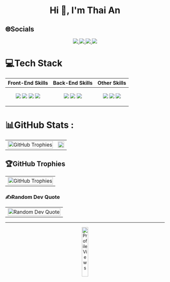 <h1 align="center">Hi 👋, I'm Thai An</h1>

## 🌐Socials
<p align="center">
  <a href="https://www.linkedin.com/in/anthai1112" target="_blank">
    <img src="https://img.icons8.com/fluent/48/000000/linkedin.png"/>
  </a>
  <a href="https://www.facebook.com/thai.an.754703" alt="Facebook">
    <img src="https://img.icons8.com/fluent/48/000000/facebook-new.png" target="_blank" />
  </a> 
  <a href="https://github.com/An-HDT" alt="Github">
    <img src="https://img.icons8.com/fluent/48/000000/github.png"/>
  </a> 
  <a href="mailto:thaian111203@gmail.com" alt="Email">
    <img src="https://img.icons8.com/fluent/48/000000/mailing.png"/>
  </a>
</p>

# 💻Tech Stack
<div align="center">
<table style="width:100%;" >
  <thead> 
      <tr>
          <th>Front-End Skills</th>
          <th>Back-End Skills</th>
          <th>Other Skills</th>
      </tr>
  </thead>
  <tbody>
      <tr>
        <td>
          <p align="center">
              <img src="https://img.shields.io/badge/html5-%23E34F26.svg?style=flat-square&logo=html5&logoColor=white"/>
              <img src="https://img.shields.io/badge/css3-%231572B6.svg?style=flat-square&logo=css3&logoColor=white"/>
              <img src="https://img.shields.io/badge/javascript-%23323330.svg?style=flat-square&logo=javascript&logoColor=%23F7DF1E"/>
              <img src="https://img.shields.io/badge/bootstrap-%23563D7C.svg?style=flat-square&logo=bootstrap&logoColor=white"/>
          </p>
        </td>
         <td>
          <p align="center">
              <img src="https://img.shields.io/badge/php-%23777BB4.svg?style=flat-square&logo=php&logoColor=white"/>
              <img src="https://img.shields.io/badge/mysql-%2300f.svg?style=flat-square&logo=mysql&logoColor=white"/>
              <img src="https://img.shields.io/badge/Microsoft%20SQL%20Sever-CC2927?style=flat-square&logo=microsoft%20sql%20server&logoColor=white"/>
          </p>
        </td>
         <td>
          <p align="center">
              <img src="https://img.shields.io/badge/java-%23ED8B00.svg?style=flat-square&logo=java&logoColor=white"/>
              <img src="https://img.shields.io/badge/c%23-%23239120.svg?style=flat-square&logo=c-sharp&logoColor=white"/>
              <img src="https://img.shields.io/badge/python-3670A0?style=flat-square&logo=python&logoColor=ffdd54"/>
          </p>
        </td>
      </tr>
  </tbody>
</table>
</div>

# 📊GitHub Stats :
<div align="center">
<table style="width:100%;" align="center">
  <tr>
    <td>
      <img src="https://github-readme-stats.vercel.app/api?username=An-HDT&theme=radical&hide_border=false&include_all_commits=true&count_private=true" alt="GitHub Trophies" width="100%"/>
    </td>
    <td>
      <img src="https://github-readme-streak-stats.herokuapp.com/?user=An-HDT&theme=radical&hide_border=false" width="100%"/>
    </td>
  </tr>
</table>
</div>

## 🏆GitHub Trophies
<div align="center">
<table style="width:100%;">
  <tr>
    <td>
      <img src="https://github-trophies.vercel.app/?username=An-HDT&theme=radical&no-frame=false&no-bg=false&margin-w=4" alt="GitHub Trophies" width="100%"/>
    </td>
  </tr>
</table>
</div>

### ✍️Random Dev Quote
<div align="center">
<table style="width:100%;">
  <tr>
    <td>
      <img src="https://quotes-github-readme.vercel.app/api?type=horizontal&theme=radical" alt="Random Dev Quote" width="100%"/>
    </td>
  </tr>
</table>
</div>

---
<div align="center">
<table style="width:100%;">
      <img src="https://visitcount.itsvg.in/api?id=An-HDT&icon=2&color=4" alt="Profile Views" width="20%"/>
</div>
